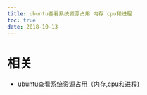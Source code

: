 ```yaml
---
title: ubuntu查看系统资源占用 内存 cpu和进程
toc: true
date: 2018-10-13
---
```





# 相关

- [ubuntu查看系统资源占用（内存,cpu和进程)  ](http://bluexp29.blog.163.com/blog/static/33858148201071534450856/)
